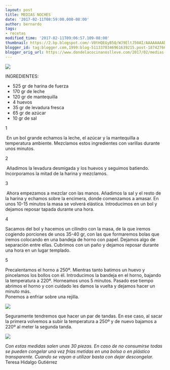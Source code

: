 ```yaml
---
layout: post
title: MEDIAS NOCHES
date: '2017-02-11T08:59:00.000-08:00'
author: bernardo
tags:
- recetas
modified_time: '2017-02-11T09:06:57.109-08:00'
thumbnail: https://2.bp.blogspot.com/-V0tHQEGyB5Q/WJ9EltJ50AI/AAAAAAAADaI/AlgU1T53W3U1h0qx8s-uTjIIrwT2XWydgCLcB/s72-c/03.JPG
blogger_id: tag:blogger.com,1999:blog-5113370346961639215.post-1874276699941927925
blogger_orig_url: https://www.dondelacocinanoslleve.com/2017/02/medias-noches.html
---
```


![](https://2.bp.blogspot.com/-V0tHQEGyB5Q/WJ9EltJ50AI/AAAAAAAADaI/AlgU1T53W3U1h0qx8s-uTjIIrwT2XWydgCLcB/s400/03.JPG)

  
INGREDIENTES:  

* 525 gr de harina de fuerza
* 170 gr de leche
* 120 gr de mantequilla
* 4 huevos
* 35 gr de levadura fresca
* 65 gr de azúcar
* 10 gr de sal  

1

 En un bol grande echamos la leche, el azúcar y la mantequilla a temperatura ambiente. Mezclamos estos ingredientes con varillas durante unos minutos.    

2

 Añadimos la levadura desmigada y los huevos y seguimos batiendo. Incorporamos la mitad de la harina y mezclamos.  

3

 Ahora empezamos a mezclar con las manos. Añadimos la sal y el resto de la harina y echamos sobre la encimera, donde comenzamos a amasar. En unos 10-15 minutos la masa se volverá elástica. Introducimos en un bol y dejamos reposar tapada durante una hora.    

4

Sacamos del bol y hacemos un cilindro con la masa, de la que iremos cogiendo porciones de unos 35-40 gr, con las que formaremos bolas que iremos colocando en una bandeja de horno con papel. Dejamos algo de separación entre ellas. Cubrimos con un paño y dejamos reposar durante una hora en un lugar templado.  

5

Precalentamos el horno a 250º. Mientras tanto batimos un huevo y pincelamos los bollos con él. Introducimos la bandeja en el horno, bajando la temperatura a 220º. Horneamos unos 5 minutos. Pasado ese tiempo abrimos el horno y con cuidado les damos la vuelta y dejamos hacer un minuto más.  
Ponemos a enfriar sobre una rejilla.  

![](https://3.bp.blogspot.com/-jpHE80Zgz_E/WJ9CMCFp09I/AAAAAAAADZw/LeWSB9KrKHkGEjW-B27K_7UPpHY2OTITgCLcB/s320/04.JPG)

  
Seguramente tendremos que hacer un par de tandas. En ese caso, al sacar la primera volvemos a subir la temperatura a 250º y de nuevo bajamos a 220º al meter la segunda tanda.  

![](https://3.bp.blogspot.com/-PuyMu7f3b7w/WJ9BujektkI/AAAAAAAADZ0/c7yESvp7mkcAPwbofDoKYI2FVubV1Bj8QCEw/s320/01.JPG)

  
_Con estas medidas salen unas 30 piezas. En caso de no consumirse todas se pueden congelar una vez frías metidas en una bolsa o en plástico transparente. Cuando se vayan a utilizar basta con dejar descongelar._  
Teresa Hidalgo Gutiérrez
